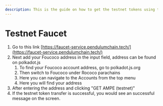 ```yaml
---
description: This is the guide on how to get the testnet tokens using the faucet
---
```


# Testnet Faucet

1. Go to this link [https://faucet-service.pendulumchain.tech/](https://faucet-service.pendulumchain.tech/)
2. Next add your Foucoco address in the input field, address can be found on polkadot.js
   1. To find your Foucoco account address, go to polkadot.js.org
   2. Then switch to Foucoco under Rococo parachains
   3. Here you can navigate to the Accounts from the top menu
   4. Here you will find your address
3. After entering the address and clicking "GET AMPE (testnet)"
4. If the testnet token transfer is successful, you would see an successful message on the screen.
